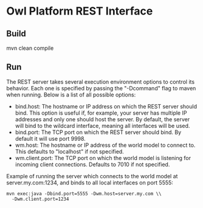 # Owl Platform REST Interface #

## Build ##
mvn clean compile

## Run ##
The REST server takes several execution environment options to control its
behavior. Each one is specified by passing the "-Dcommand" flag to maven when
running. Below is a list of all possible options:

* bind.host: The hostname or IP address on which the REST server should bind.
  This option is useful if, for example, your server has multiple IP addresses
  and only one should host the server.  By default, the server will bind to
  the wildcard interface, meaning all interfaces will be used.
* bind.port: The TCP port on which the REST server should bind.  By default it
  will use port 9998.
* wm.host: The hostname or IP address of the world model to connect to.  This
  defaults to "localhost" if not specified.
* wm.client.port: The TCP port on which the world model is listening for
  incoming client connections.  Defaults to 7010 if not specified.

Example of running the server which connects to the world model at
server.my.com:1234, and binds to all local interfaces on port 5555:

    mvn exec:java -Dbind.port=5555 -Dwm.host=server.my.com \\
      -Dwm.client.port=1234

